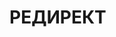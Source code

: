 # РЕДИРЕКТ

<script>
	let domain = document.location.hostname.slice(-14)
	if(domain != "readthedocs.io"){
	window.location.href='point_of_entry'
	} else {
	window.location.href='_README'
	}
</script>